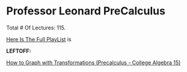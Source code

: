 # Professor Leonard PreCalculus

Total # Of Lectures: 115.

[Here Is The Full PlayList](https://www.youtube.com/playlist?list=PLDesaqWTN6ESsmwELdrzhcGiRhk5DjwLP)
is

**LEFTOFF:**

[How to Graph with Transformations (Precalculus - College Algebra 15)](https://www.youtube.com/watch?v=HkrMJLSpJFI)
